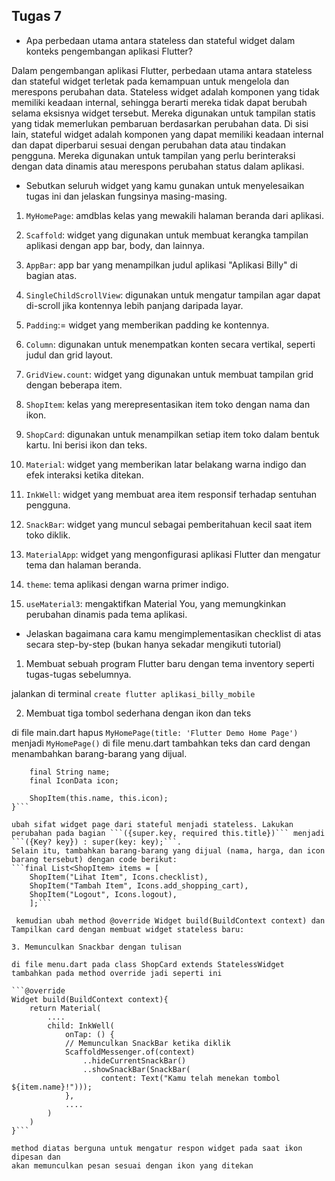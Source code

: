 ## Tugas 7

- Apa perbedaan utama antara stateless dan stateful widget dalam konteks pengembangan aplikasi Flutter?

Dalam pengembangan aplikasi Flutter, perbedaan utama antara stateless dan stateful 
widget terletak pada kemampuan untuk mengelola dan merespons perubahan data. Stateless 
widget adalah komponen yang tidak memiliki keadaan internal, sehingga berarti mereka tidak dapat berubah 
selama eksisnya widget tersebut. Mereka digunakan untuk tampilan statis yang tidak memerlukan pembaruan 
berdasarkan perubahan data. Di sisi lain, stateful widget adalah komponen yang dapat memiliki keadaan internal 
dan dapat diperbarui sesuai dengan perubahan data atau tindakan pengguna. Mereka digunakan untuk tampilan yang 
perlu berinteraksi dengan data dinamis atau merespons perubahan status dalam aplikasi. 

- Sebutkan seluruh widget yang kamu gunakan untuk menyelesaikan tugas ini dan jelaskan fungsinya masing-masing.

1. `MyHomePage`: amdblas kelas yang mewakili halaman beranda dari aplikasi. 

2. `Scaffold`: widget yang digunakan untuk membuat kerangka tampilan aplikasi dengan app bar, body, dan lainnya.

3. `AppBar`: app bar yang menampilkan judul aplikasi "Aplikasi Billy" di bagian atas.

4. `SingleChildScrollView`: digunakan untuk mengatur tampilan agar dapat di-scroll jika kontennya lebih panjang daripada layar.

5. `Padding`:= widget yang memberikan padding ke kontennya.

6. `Column`: digunakan untuk menempatkan konten secara vertikal, seperti judul dan grid layout.

7. `GridView.count`: widget yang digunakan untuk membuat tampilan grid dengan beberapa item.

8. `ShopItem`: kelas yang merepresentasikan item toko dengan nama dan ikon.

9. `ShopCard`: digunakan untuk menampilkan setiap item toko dalam bentuk kartu. Ini berisi ikon dan teks.

10. `Material`: widget yang memberikan latar belakang warna indigo dan efek interaksi ketika ditekan.

11. `InkWell`: widget yang membuat area item responsif terhadap sentuhan pengguna.

12. `SnackBar`: widget yang muncul sebagai pemberitahuan kecil saat item toko diklik.

14. `MaterialApp`: widget yang mengonfigurasi aplikasi Flutter dan mengatur tema dan halaman beranda.

15. `theme`: tema aplikasi dengan warna primer indigo.

16. `useMaterial3`: mengaktifkan Material You, yang memungkinkan perubahan dinamis pada tema aplikasi.

- Jelaskan bagaimana cara kamu mengimplementasikan checklist di atas secara step-by-step (bukan hanya sekadar mengikuti tutorial)

1. Membuat sebuah program Flutter baru dengan tema inventory seperti tugas-tugas sebelumnya.

jalankan di terminal ```create flutter aplikasi_billy_mobile```

2. Membuat tiga tombol sederhana dengan ikon dan teks

di file main.dart hapus ```MyHomePage(title: 'Flutter Demo Home Page')``` menjadi ```MyHomePage()```
di file menu.dart tambahkan teks dan card dengan menambahkan barang-barang yang dijual.

```class ShopItem {
    final String name;
    final IconData icon;
                    
    ShopItem(this.name, this.icon);
}```

ubah sifat widget page dari stateful menjadi stateless. Lakukan perubahan pada bagian ```({super.key, required this.title})``` menjadi ```({Key? key}) : super(key: key);```. 
Selain itu, tambahkan barang-barang yang dijual (nama, harga, dan icon barang tersebut) dengan code berikut:
```final List<ShopItem> items = [
    ShopItem("Lihat Item", Icons.checklist),
    ShopItem("Tambah Item", Icons.add_shopping_cart),
    ShopItem("Logout", Icons.logout),
    ];```
    
 kemudian ubah method @override Widget build(BuildContext context) dan Tampilkan card dengan membuat widget stateless baru:

3. Memunculkan Snackbar dengan tulisan

di file menu.dart pada class ShopCard extends StatelessWidget tambahkan pada method override jadi seperti ini

```@override
Widget build(BuildContext context){
    return Material(
        ....
        child: InkWell(
            onTap: () {
            // Memunculkan SnackBar ketika diklik
            ScaffoldMessenger.of(context)
                ..hideCurrentSnackBar()
                ..showSnackBar(SnackBar(
                    content: Text("Kamu telah menekan tombol ${item.name}!")));
            },
            ....
        )
    )
}```

method diatas berguna untuk mengatur respon widget pada saat ikon dipesan dan 
akan memunculkan pesan sesuai dengan ikon yang ditekan
           

